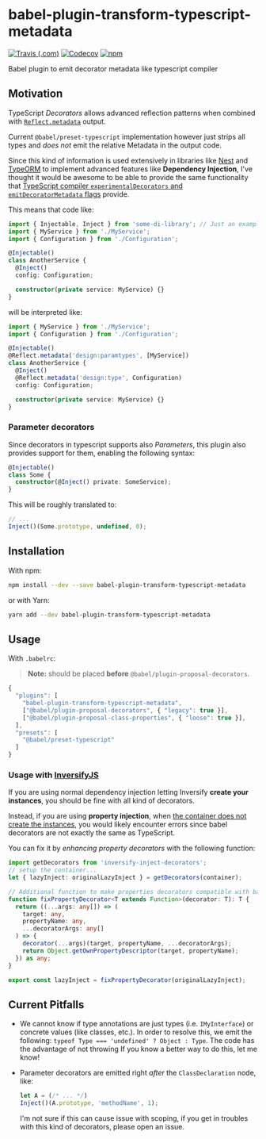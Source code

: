 # babel-plugin-transform-typescript-metadata

[![Travis (.com)](https://img.shields.io/travis/com/leonardfactory/babel-plugin-transform-typescript-metadata.svg)](https://travis-ci.com/leonardfactory/babel-plugin-transform-typescript-metadata)
[![Codecov](https://img.shields.io/codecov/c/github/leonardfactory/babel-plugin-transform-typescript-metadata.svg)](https://codecov.io/gh/leonardfactory/babel-plugin-transform-typescript-metadata)
[![npm](https://img.shields.io/npm/v/babel-plugin-transform-typescript-metadata.svg?style=popout)](https://www.npmjs.com/package/babel-plugin-transform-typescript-metadata)

Babel plugin to emit decorator metadata like typescript compiler

## Motivation

TypeScript _Decorators_ allows advanced reflection patterns when combined
with [`Reflect.metadata`](https://rbuckton.github.io/reflect-metadata/) output.

Current `@babel/preset-typescript` implementation however just strips all types and
_does not_ emit the relative Metadata in the output code.

Since this kind of information is used extensively in libraries like
[Nest](https://docs.nestjs.com/providers) and [TypeORM](https://typeorm.io/#/)
to implement advanced features like **Dependency Injection**, I've thought it would
be awesome to be able to provide the same functionality that [TypeScript
compiler `experimentalDecorators` and `emitDecoratorMetadata`
flags](https://www.typescriptlang.org/docs/handbook/decorators.html) provide.

This means that code like:

```ts
import { Injectable, Inject } from 'some-di-library'; // Just an example
import { MyService } from './MyService';
import { Configuration } from './Configuration';

@Injectable()
class AnotherService {
  @Inject()
  config: Configuration;

  constructor(private service: MyService) {}
}
```

will be interpreted like:

```ts
import { MyService } from './MyService';
import { Configuration } from './Configuration';

@Injectable()
@Reflect.metadata('design:paramtypes', [MyService])
class AnotherService {
  @Inject()
  @Reflect.metadata('design:type', Configuration)
  config: Configuration;

  constructor(private service: MyService) {}
}
```

### Parameter decorators

Since decorators in typescript supports also _Parameters_, this plugin
also provides support for them, enabling the following syntax:

```ts
@Injectable()
class Some {
  constructor(@Inject() private: SomeService);
}
```

This will be roughly translated to:

```js
// ...
Inject()(Some.prototype, undefined, 0);
```

## Installation

With npm:

```sh
npm install --dev --save babel-plugin-transform-typescript-metadata
```

or with Yarn:

```sh
yarn add --dev babel-plugin-transform-typescript-metadata
```

## Usage

With `.babelrc`:

> **Note:** should be placed **before** `@babel/plugin-proposal-decorators`.

```js
{
  "plugins": [
    "babel-plugin-transform-typescript-metadata",
    ["@babel/plugin-proposal-decorators", { "legacy": true }],
    ["@babel/plugin-proposal-class-properties", { "loose": true }],
  ],
  "presets": [
    "@babel/preset-typescript"
  ]
}
```

### Usage with [InversifyJS](http://inversify.io)

If you are using normal dependency injection letting Inversify **create your instances**, you should be fine with all kind of decorators.

Instead, if you are using **property injection**, when [the container does not
create the instances](https://github.com/inversify/InversifyJS/blob/master/wiki/property_injection.md#when-we-cannot-use-inversifyjs-to-create-an-instance-of-a-class),
you would likely encounter errors since babel
decorators are not exactly the same as TypeScript.

You can fix it by _enhancing property decorators_ with the following function:

```ts
import getDecorators from 'inversify-inject-decorators';
// setup the container...
let { lazyInject: originalLazyInject } = getDecorators(container);

// Additional function to make properties decorators compatible with babel.
function fixPropertyDecorator<T extends Function>(decorator: T): T {
  return ((...args: any[]) => (
    target: any,
    propertyName: any,
    ...decoratorArgs: any[]
  ) => {
    decorator(...args)(target, propertyName, ...decoratorArgs);
    return Object.getOwnPropertyDescriptor(target, propertyName);
  }) as any;
}

export const lazyInject = fixPropertyDecorator(originalLazyInject);
```

## Current Pitfalls

- We cannot know if type annotations are just types (i.e. `IMyInterface`) or
  concrete values (like classes, etc.). In order to resolve this, we emit the
  following: `typeof Type === 'undefined' ? Object : Type`. The code has the
  advantage of not throwing If you know a better
  way to do this, let me know!
- Parameter decorators are emitted right _after_ the `ClassDeclaration` node,
  like:

  ```js
  let A = (/* ... */)
  Inject()(A.prototype, 'methodName', 1);
  ```

  I'm not sure if this can cause issue with scoping, if you get in troubles with
  this kind of decorators, please open an issue.
